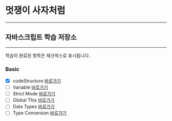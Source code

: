 # 멋쟁이 사자처럼

---

## 자바스크립트 학습 저장소

---

학습이 완료된 항목은 체크박스로 표시됩니다.

### Basic

- [x] codeStructure [바로가기](https://www.naver.com)
- [ ] Variable [바로가기]()
- [ ] Strict Mode [바로가기]()
- [ ] Global This [바로가기]()
- [ ] Data Types [바로가기]()
- [ ] Type Conversion [바로가기]()
